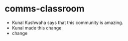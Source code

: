 # comms-classroom

- Kunal Kushwaha says that this community is amazing.
- Kunal made this change
- change
